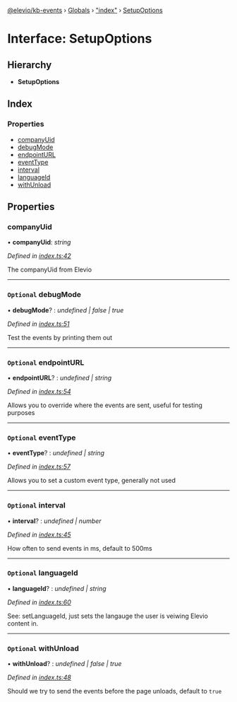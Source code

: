 [@elevio/kb-events](../README.md) › [Globals](../globals.md) › ["index"](../modules/_index_.md) › [SetupOptions](_index_.setupoptions.md)

# Interface: SetupOptions

## Hierarchy

* **SetupOptions**

## Index

### Properties

* [companyUid](_index_.setupoptions.md#companyuid)
* [debugMode](_index_.setupoptions.md#optional-debugmode)
* [endpointURL](_index_.setupoptions.md#optional-endpointurl)
* [eventType](_index_.setupoptions.md#optional-eventtype)
* [interval](_index_.setupoptions.md#optional-interval)
* [languageId](_index_.setupoptions.md#optional-languageid)
* [withUnload](_index_.setupoptions.md#optional-withunload)

## Properties

###  companyUid

• **companyUid**: *string*

*Defined in [index.ts:42](https://github.com/elevio/kb-events/blob/9fb318c/src/index.ts#L42)*

The companyUid from Elevio

___

### `Optional` debugMode

• **debugMode**? : *undefined | false | true*

*Defined in [index.ts:51](https://github.com/elevio/kb-events/blob/9fb318c/src/index.ts#L51)*

Test the events by printing them out

___

### `Optional` endpointURL

• **endpointURL**? : *undefined | string*

*Defined in [index.ts:54](https://github.com/elevio/kb-events/blob/9fb318c/src/index.ts#L54)*

Allows you to override where the events are sent, useful for testing purposes

___

### `Optional` eventType

• **eventType**? : *undefined | string*

*Defined in [index.ts:57](https://github.com/elevio/kb-events/blob/9fb318c/src/index.ts#L57)*

Allows you to set a custom event type, generally not used

___

### `Optional` interval

• **interval**? : *undefined | number*

*Defined in [index.ts:45](https://github.com/elevio/kb-events/blob/9fb318c/src/index.ts#L45)*

How often to send events in ms, default to 500ms

___

### `Optional` languageId

• **languageId**? : *undefined | string*

*Defined in [index.ts:60](https://github.com/elevio/kb-events/blob/9fb318c/src/index.ts#L60)*

See: setLanguageId, just sets the langauge the user is veiwing Elevio content in.

___

### `Optional` withUnload

• **withUnload**? : *undefined | false | true*

*Defined in [index.ts:48](https://github.com/elevio/kb-events/blob/9fb318c/src/index.ts#L48)*

Should we try to send the events before the page unloads, default to `true`
